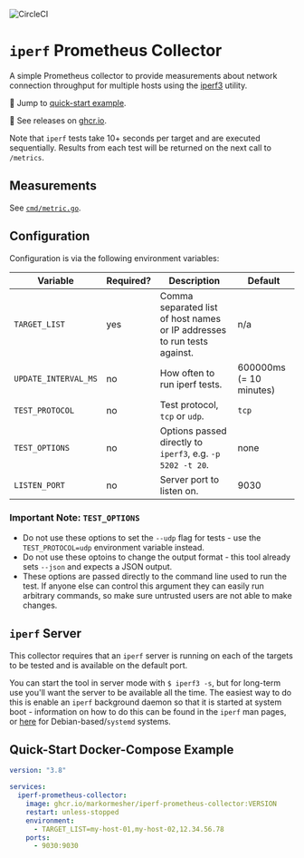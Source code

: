 ![CircleCI](https://img.shields.io/circleci/build/github/markormesher/iperf-prometheus-collector)

# `iperf` Prometheus Collector

A simple Prometheus collector to provide measurements about network connection throughput for multiple hosts using the [iperf3](https://iperf.fr/) utility.

:rocket: Jump to [quick-start example](#quick-start-docker-compose-example).

:whale: See releases on [ghcr.io](https://ghcr.io/markormesher/iperf-prometheus-collector).

Note that `iperf` tests take 10+ seconds per target and are executed sequentially. Results from each test will be returned on the next call to `/metrics`.

## Measurements

See [`cmd/metric.go`](./cmd/metric.go).

## Configuration

Configuration is via the following environment variables:

| Variable             | Required? | Description                                                              | Default                 |
|----------------------|-----------|--------------------------------------------------------------------------|-------------------------|
| `TARGET_LIST`        | yes       | Comma separated list of host names or IP addresses to run tests against. | n/a                     |
| `UPDATE_INTERVAL_MS` | no        | How often to run iperf tests.                                            | 600000ms (= 10 minutes) |
| `TEST_PROTOCOL`      | no        | Test protocol, `tcp` or `udp`.                                           | `tcp`                   |
| `TEST_OPTIONS`       | no        | Options passed directly to `iperf3`, e.g. `-p 5202 -t 20`.               | none                    |
| `LISTEN_PORT`        | no        | Server port to listen on.                                                | 9030                    |

### Important Note: `TEST_OPTIONS`

- Do not use these options to set the `--udp` flag for tests - use the `TEST_PROTOCOL=udp` environment variable instead.
- Do not use these optoins to change the output format - this tool already sets `--json` and expects a JSON output.
- These options are passed directly to the command line used to run the test. If anyone else can control this argument they can easily run arbitrary commands, so make sure untrusted users are not able to make changes.

## `iperf` Server

This collector requires that an `iperf` server is running on each of the targets to be tested and is available on the default port.

You can start the tool in server mode with `$ iperf3 -s`, but for long-term use you'll want the server to be available all the time. The easiest way to do this is enable an `iperf` background daemon so that it is started at system boot - information on how to do this can be found in the `iperf` man pages, or [here](https://askubuntu.com/questions/1251443/start-iperdf3-deamon-at-startup) for Debian-based/`systemd` systems.

## Quick-Start Docker-Compose Example

```yaml
version: "3.8"

services:
  iperf-prometheus-collector:
    image: ghcr.io/markormesher/iperf-prometheus-collector:VERSION
    restart: unless-stopped
    environment:
      - TARGET_LIST=my-host-01,my-host-02,12.34.56.78
    ports:
      - 9030:9030
```
